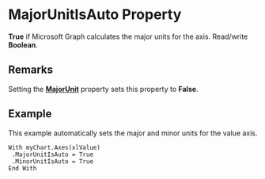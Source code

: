 
# MajorUnitIsAuto Property

 **True** if Microsoft Graph calculates the major units for the axis. Read/write **Boolean**.


## Remarks

Setting the  **[MajorUnit](46d4d4e0-f285-2800-f539-72e7acb98948.md)** property sets this property to  **False**.


## Example

This example automatically sets the major and minor units for the value axis.


```
With myChart.Axes(xlValue) 
 .MajorUnitIsAuto = True 
 .MinorUnitIsAuto = True 
End With
```

